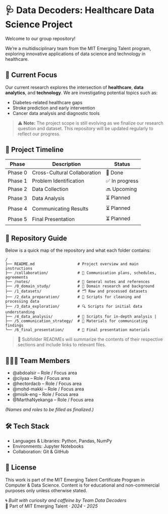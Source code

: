 # 🩺 Data Decoders: Healthcare Data Science Project

Welcome to our group repository!

We’re a multidisciplinary team from the MIT Emerging Talent program, exploring
innovative applications of data science and technology in healthcare.

## 🧠 Current Focus

Our current research explores the intersection of **healthcare**,
**data analytics**, and **technology**.
We are investigating potential topics such as:

- Diabetes-related healthcare gaps
- Stroke prediction and early intervention
- Cancer data analysis and diagnostic tools

> ⚠️ **Note:** The project scope is still evolving as we finalize our research
question and dataset.
This repository will be updated regularly to reflect our progress.

## 📌 Project Timeline

| Phase | Description | Status |
|-------|-------------|--------|
| Phase 0 | Cross-Cultural Collaboration | 💯 Done |
| Phase 1 | Problem Identification | ✅ In progress |
| Phase 2 | Data Collection | 🔜 Upcoming |
| Phase 3 | Data Analysis | ⏳ Planned |
| Phase 4 | Communicating Results | ⏳ Planned |
| Phase 5 | Final Presentation | ⏳ Planned |

## 📁 Repository Guide

Below is a quick map of the repository and what each folder contains:

```text
/
├── README.md                   # Project overview and main instructions
├── /collaboration/             # 🤝 Communication plans, schedules, agreements
├── /notes/                     # 📝 General notes and references
├── /0_domain_study/            # 🧭 Domain research and background
├── /1_datasets/                # 🗂️ Raw and processed datasets
├── /2_data_preparation/        # 🧹 Scripts for cleaning and processing data
├── /3_data_exploration/        # 🔍 Scripts for initial data understanding
├── /4_data_analysis/           # 🧠 Scripts for in-depth analysis |
├── /5_communication_strategy/  # 📣 Materials for communicating findings
└── /6_final_presentation/      # 🎯 Final presentation materials

```

> 📎 Subfolder READMEs will summarize the contents of their respective sections
and include links to relevant files.

## 🧑‍🤝‍🧑 Team Members

- @abdoalsir – Role / Focus area
- @ciiyaa – Role / Focus area
- @hectordacb – Role / Focus area
- @mohd-makki – Role / Focus area
- @misik-eng – Role / Focus area
- @MarthaNyekanga – Role / Focus area

_(Names and roles to be
filled as finalized.)_

## 🛠️ Tech Stack

- Languages & Libraries: Python, Pandas, NumPy
- Environments: Jupyter Notebooks
- Collaboration: Git & GitHub

## 📝 License

This work is part of the MIT Emerging Talent Certificate Program in Computer &
Data Science.
Content is for educational and non-commercial purposes only unless otherwise stated.

🌀 _Built with curiosity and caffeine by Team Data Decoders_  
🧠 Part of MIT Emerging Talent · _2024 - 2025_
